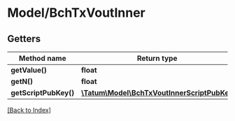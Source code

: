# Model/BchTxVoutInner

## Getters

Method name | Return type | Description | Notes
------------ | ------------- | ------------- | -------------
**getValue()** | **float** |  | [optional]
**getN()** | **float** |  | [optional]
**getScriptPubKey()** | [**\Tatum\Model\BchTxVoutInnerScriptPubKey**](BchTxVoutInnerScriptPubKey.md) |  | [optional]

[[Back to Index]](../index.md)
